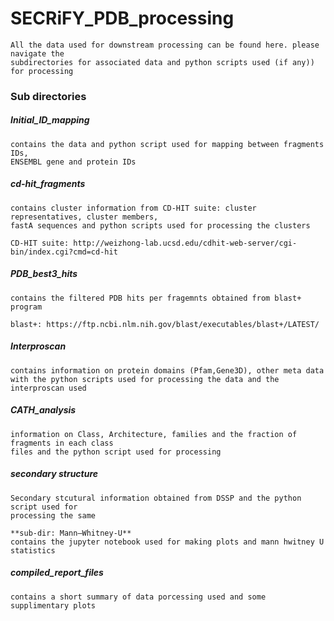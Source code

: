 # SECRiFY_PDB_processing

	All the data used for downstream processing can be found here. please navigate the 
	subdirectories for associated data and python scripts used (if any)) for processing
    

### Sub directories

##### 	Initial_ID_mapping	
	contains the data and python script used for mapping between fragments IDs,
	ENSEMBL gene and protein IDs
	
#####	cd-hit_fragments
	contains cluster information from CD-HIT suite: cluster representatives, cluster members, 
	fastA sequences and python scripts used for processing the clusters
	
	CD-HIT suite: http://weizhong-lab.ucsd.edu/cdhit-web-server/cgi-bin/index.cgi?cmd=cd-hit
	                     
#####	PDB_best3_hits
	contains the filtered PDB hits per fragemnts obtained from blast+ program
	
	blast+: https://ftp.ncbi.nlm.nih.gov/blast/executables/blast+/LATEST/
	                     
#####	Interproscan
	contains information on protein domains (Pfam,Gene3D), other meta data 
	with the python scripts used for processing the data and the interproscan used
                         
    
    
#####	CATH_analysis
	information on Class, Architecture, families and the fraction of fragments in each class 
	files and the python script used for processing
    
    
#####	secondary structure
	Secondary stcutural information obtained from DSSP and the python script used for 
	processing the same
    
	**sub-dir: Mann–Whitney-U**
	contains the jupyter notebook used for making plots and mann hwitney U statistics
                         
                       
#####	compiled_report_files
	contains a short summary of data porcessing used and some supplimentary plots 
	
	
 
